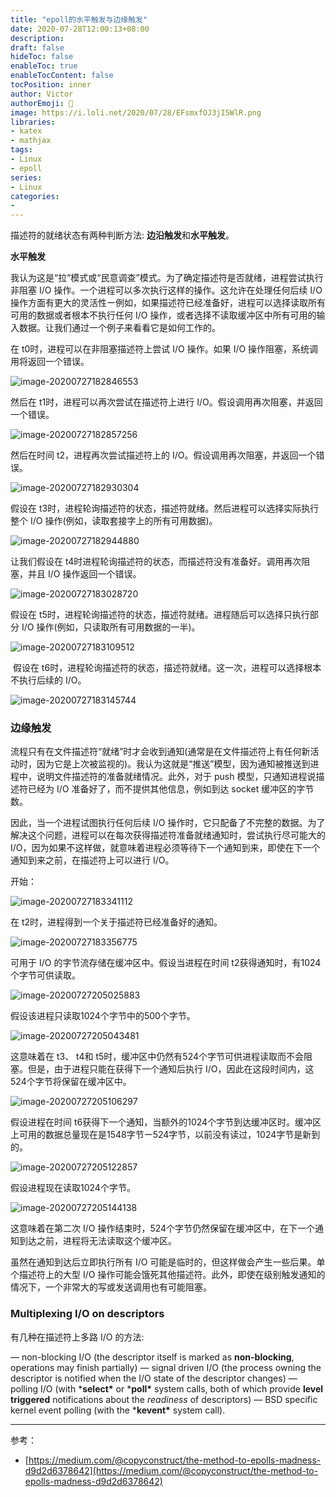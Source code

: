```yaml
---
title: "epoll的水平触发与边缘触发"
date: 2020-07-28T12:00:13+08:00
description:
draft: false
hideToc: false
enableToc: true
enableTocContent: false
tocPosition: inner
author: Victor
authorEmoji: 👻
image: https://i.loli.net/2020/07/28/EFsmxfOJ3jI5WlR.png
libraries:
- katex
- mathjax
tags:
- Linux
- epoll
series:
- Linux
categories:
-
---
```




描述符的就绪状态有两种判断方法: **边沿触发**和**水平触发**。

**水平触发**

我认为这是“拉”模式或“民意调查”模式。为了确定描述符是否就绪，进程尝试执行非阻塞 I/O 操作。一个进程可以多次执行这样的操作。这允许在处理任何后续 I/O 操作方面有更大的灵活性ー例如，如果描述符已经准备好，进程可以选择读取所有可用的数据或者根本不执行任何 I/O 操作，或者选择不读取缓冲区中所有可用的输入数据。让我们通过一个例子来看看它是如何工作的。

在 t0时，进程可以在非阻塞描述符上尝试 I/O 操作。如果 I/O 操作阻塞，系统调用将返回一个错误。

![image-20200727182846553](https://i.loli.net/2020/07/27/CUa3ex4pMAW2DvS.png)

然后在 t1时，进程可以再次尝试在描述符上进行 I/O。假设调用再次阻塞，并返回一个错误。

![image-20200727182857256](https://i.loli.net/2020/07/27/CUa3ex4pMAW2DvS.png)

然后在时间 t2，进程再次尝试描述符上的 I/O。假设调用再次阻塞，并返回一个错误。

![image-20200727182930304](https://i.loli.net/2020/07/27/A8tVzgh73bZaLyY.png)

假设在 t3时，进程轮询描述符的状态，描述符就绪。然后进程可以选择实际执行整个 I/O 操作(例如，读取套接字上的所有可用数据)。

![image-20200727182944880](https://i.loli.net/2020/07/27/csx4YUCXqlzwhA3.png)

让我们假设在 t4时进程轮询描述符的状态，而描述符没有准备好。调用再次阻塞，并且 I/O 操作返回一个错误。

![image-20200727183028720](https://i.loli.net/2020/07/27/qXEAYMI3wn7VRol.png)

假设在 t5时，进程轮询描述符的状态，描述符就绪。进程随后可以选择只执行部分 I/O 操作(例如，只读取所有可用数据的一半)。

![image-20200727183109512](https://i.loli.net/2020/07/27/NKcIVuRaOPwL16r.png)

​	假设在 t6时，进程轮询描述符的状态，描述符就绪。这一次，进程可以选择根本不执行后续的 I/O。

![image-20200727183145744](https://i.loli.net/2020/07/27/xWk4fYchMBAwHIb.png)



### 边缘触发

流程只有在文件描述符“就绪”时才会收到通知(通常是在文件描述符上有任何新活动时，因为它是上次被监视的)。我认为这就是“推送”模型，因为通知被推送到进程中，说明文件描述符的准备就绪情况。此外，对于 push 模型，只通知进程说描述符已经为 I/O 准备好了，而不提供其他信息，例如到达 socket 缓冲区的字节数。

因此，当一个进程试图执行任何后续 I/O 操作时，它只配备了不完整的数据。为了解决这个问题，进程可以在每次获得描述符准备就绪通知时，尝试执行尽可能大的 I/O，因为如果不这样做，就意味着进程必须等待下一个通知到来，即使在下一个通知到来之前，在描述符上可以进行 I/O。

开始：

![image-20200727183341112](https://i.loli.net/2020/07/27/LCtlUHDuNWSp9cA.png)

在 t2时，进程得到一个关于描述符已经准备好的通知。

![image-20200727183356775](https://i.loli.net/2020/07/27/zZVotiCkraIpF8v.png)

可用于 I/O 的字节流存储在缓冲区中。假设当进程在时间 t2获得通知时，有1024个字节可供读取。

![image-20200727205025883](https://i.loli.net/2020/07/27/ulmf1aLqzrovcEP.png)

假设该进程只读取1024个字节中的500个字节。

![image-20200727205043481](https://i.loli.net/2020/07/27/pNcZubqK5i8kED7.png)

这意味着在 t3、 t4和 t5时，缓冲区中仍然有524个字节可供进程读取而不会阻塞。但是，由于进程只能在获得下一个通知后执行 I/O，因此在这段时间内，这524个字节将保留在缓冲区中。

![image-20200727205106297](https://i.loli.net/2020/07/27/6B8jJWFsKNDiLao.png)



假设进程在时间 t6获得下一个通知，当额外的1024个字节到达缓冲区时。缓冲区上可用的数据总量现在是1548字节ー524字节，以前没有读过，1024字节是新到的。

![image-20200727205122857](https://i.loli.net/2020/07/27/EPDQuwaIxec37VW.png)

假设进程现在读取1024个字节。

![image-20200727205144138](https://i.loli.net/2020/07/27/v7lmNrg2AhxqIwf.png)

这意味着在第二次 I/O 操作结束时，524个字节仍然保留在缓冲区中，在下一个通知到达之前，进程将无法读取这个缓冲区。

虽然在通知到达后立即执行所有 I/O 可能是临时的，但这样做会产生一些后果。单个描述符上的大型 I/O 操作可能会饿死其他描述符。此外，即使在级别触发通知的情况下，一个非常大的写或发送调用也有可能阻塞。



### Multiplexing I/O on descriptors

有几种在描述符上多路 I/O 的方法:

— non-blocking I/O (the descriptor itself is marked as **non-blocking**, operations may finish partially)
— signal driven I/O (the process owning the descriptor is notified when the I/O state of the descriptor changes)
— polling I/O (with ***select\*** or ***poll\*** system calls, both of which provide **level triggered** notifications about the *readiness* of descriptors)
— BSD specific kernel event polling (with the ***kevent\*** system call).





---

参考：

* [https://medium.com/@copyconstruct/the-method-to-epolls-madness-d9d2d6378642](https://medium.com/@copyconstruct/the-method-to-epolls-madness-d9d2d6378642)





